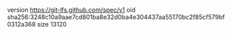 version https://git-lfs.github.com/spec/v1
oid sha256:3248c10a9aae7cd801ba8e32d0ba4e304437aa55170bc2f85cf579bf0312a368
size 13120
